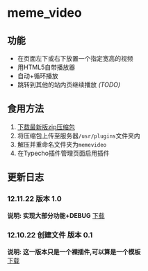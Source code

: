 # meme_video
## 功能
- 在页面左下或右下放置一个指定宽高的视频
- 用HTML5自带播放器
- 自动+循环播放
- 跳转到其他的站内页继续播放  *(TODO)*

## 食用方法
1. [下载最新版zip压缩包](https://github.com/qaqxhy/meme_video/archive/refs/heads/main.zip)
2.  将压缩包上传至服务器```/usr/plugins```文件夹内
3.  解压并重命名文件夹为```memevideo```
4.  在Typecho插件管理页面启用插件  
## 更新日志
### 12.11.22 版本 1.0
**说明: 实现大部分功能+DEBUG**
[下载](https://github.com/qaqxhy/meme_video/archive/refs/tags/v1.0.zip)

### 12.10.22 创建文件 版本 0.1
**说明: 这一版本只是一个裸插件,可以算是一个模板**  
[下载](https://github.com/qaqxhy/meme_video/archive/refs/tags/v0.1.zip)